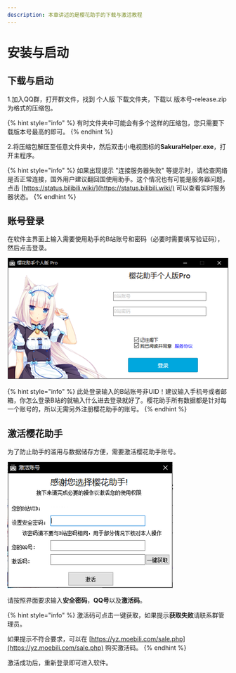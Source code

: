 ```yaml
---
description: 本章讲述的是樱花助手的下载与激活教程
---
```


# 安装与启动

## 下载与启动

1.加入QQ群，打开群文件，找到 个人版 下载文件夹，下载以 版本号-release.zip 为格式的压缩包。

{% hint style="info" %}
有时文件夹中可能会有多个这样的压缩包，您只需要下载版本号最高的即可。
{% endhint %}

2.将压缩包解压至任意文件夹中，然后双击小电视图标的**SakuraHelper.exe**，打开主程序。

{% hint style="info" %}
如果出现提示 "连接服务器失败" 等提示时，请检查网络是否正常连接，国外用户建议翻回国使用助手。这个情况也有可能是服务器问题，点击 [https://status.bilibili.wiki/](https://status.bilibili.wiki/) 可以查看实时服务器状态。
{% endhint %}

## 账号登录

在软件主界面上输入需要使用助手的B站账号和密码（必要时需要填写验证码），然后点击登录。

![&#x8F6F;&#x4EF6;&#x4E3B;&#x754C;&#x9762;&#x793A;&#x610F;&#x56FE;](../.gitbook/assets/image%20%2810%29.png)

{% hint style="info" %}
此处登录输入的B站账号非UID！建议输入手机号或者邮箱，你怎么登录B站的就输入什么进去登录就好了。樱花助手所有数据都是针对每一个账号的，所以无需另外注册樱花助手的账号。
{% endhint %}

## 激活樱花助手

为了防止助手的滥用与数据储存方便，需要激活樱花助手账号。

![&#x6FC0;&#x6D3B;&#x8D26;&#x53F7;&#x754C;&#x9762;&#x793A;&#x610F;&#x56FE;](../.gitbook/assets/image%20%2812%29.png)

请按照界面要求输入**安全密码**，**QQ号**以及**激活码**。

{% hint style="info" %}
激活码可点击一键获取，如果提示**获取失败**请联系群管理员。

如果提示不符合要求，可以在 [https://yz.moebili.com/sale.php](https://yz.moebili.com/sale.php) 购买激活码。
{% endhint %}

激活成功后，重新登录即可进入软件。

